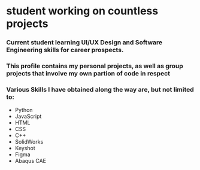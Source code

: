 # student working on countless projects
### Current student learning UI/UX Design and Software Engineering skills for career prospects.
### This profile contains my personal projects, as well as group projects that involve my own partion of code in respect
### Various Skills I have obtained along the way are, but not limited to:
* Python
* JavaScript
* HTML
* CSS
* C++
* SolidWorks
* Keyshot
* Figma
* Abaqus CAE
